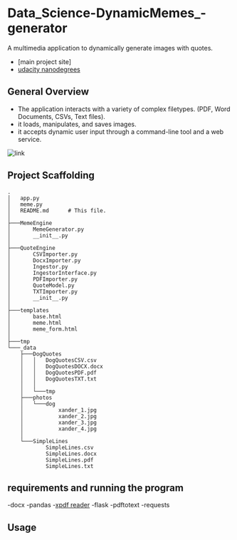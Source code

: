 # Data_Science-DynamicMemes_-generator

A multimedia application to dynamically generate images with quotes.

* [main project site]
* [udacity nanodegrees](https://www.udacity.com/)


## General Overview

- The application interacts with a variety of complex filetypes. (PDF, Word Documents, CSVs, Text files).
- it loads, manipulates, and saves images.
- it accepts dynamic user input through a command-line tool and a web service. 

![link](https://upload.wikimedia.org/wikipedia/commons/3/39/Strategy_Pattern_in_UML.png)

## Project Scaffolding

```
.
│   app.py
│   meme.py
│   README.md      # This file.
│
├───MemeEngine
│       MemeGenerator.py
│       __init__.py
│
├───QuoteEngine
│       CSVImporter.py
│       DocxImporter.py
│       Ingestor.py
│       IngestorInterface.py
│       PDFImporter.py
│       QuoteModel.py
│       TXTImporter.py
│       __init__.py
│
├───templates
│       base.html
│       meme.html
│       meme_form.html
│
├───tmp
└───_data
    ├───DogQuotes
    │   │   DogQuotesCSV.csv
    │   │   DogQuotesDOCX.docx
    │   │   DogQuotesPDF.pdf
    │   │   DogQuotesTXT.txt
    │   │
    │   └───tmp
    ├───photos
    │   └───dog
    │           xander_1.jpg
    │           xander_2.jpg
    │           xander_3.jpg
    │           xander_4.jpg
    │
    └───SimpleLines
            SimpleLines.csv
            SimpleLines.docx
            SimpleLines.pdf
            SimpleLines.txt

```

## requirements and running the program
-docx
-pandas
-[xpdf reader](https://www.xpdfreader.com/download.html) 
-flask
-pdftotext
-requests

## Usage
